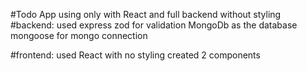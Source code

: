 #Todo App using only with React and full backend without styling
#backend:
used express
zod for validation
MongoDb as the database
mongoose for mongo connection

#frontend:
used React with no styling
created 2 components
